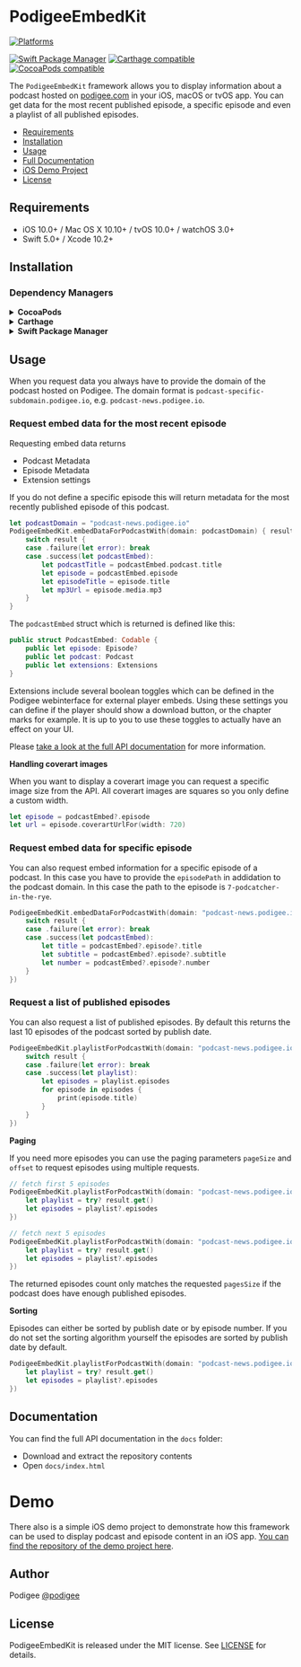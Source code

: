 
# PodigeeEmbedKit

[![Platforms](https://img.shields.io/badge/platform-ios%20%7C%20macOS%20%7C%20watchOS%20%7C%20tvOS-lightgrey.svg)](#)

[![Swift Package Manager](https://img.shields.io/badge/Swift%20Package%20Manager-compatible-brightgreen.svg)](https://github.com/apple/swift-package-manager)
[![Carthage compatible](https://img.shields.io/badge/Carthage-compatible-4BC51D.svg?style=flat)](https://github.com/Carthage/Carthage)
[![CocoaPods compatible](https://img.shields.io/badge/Cocoapods-compatible-brightgreen.svg)](https://cocoapods.org)

The `PodigeeEmbedKit` framework allows you to display information about a podcast hosted on [podigee.com](https://podigee.com) in your iOS, macOS or tvOS app. You can get data for the most recent published episode, a specific episode and even a playlist of all published episodes.

- [Requirements](#requirements)
- [Installation](#installation)
- [Usage](#usage)
- [Full Documentation](#documentation)
- [iOS Demo Project](#demo)
- [License](#license)

## Requirements

- iOS 10.0+ / Mac OS X 10.10+ / tvOS 10.0+ / watchOS 3.0+
- Swift 5.0+ / Xcode 10.2+

## Installation

### Dependency Managers
<details>
  <summary><strong>CocoaPods</strong></summary>

[CocoaPods](http://cocoapods.org) is a dependency manager for Cocoa projects. You can install it with the following command:

```bash
$ gem install cocoapods
```

To integrate PodigeeEmbedKit into your Xcode project using CocoaPods, specify it in your `Podfile`:

```ruby
platform :ios, '10.0'
use_frameworks!

pod 'PodigeeEmbedKit', :git => 'https://github.com/podigee/PodigeeEmbedKit.git', :branch => 'master'
```

You have to link to the Github repository directly, because it is not publically available in the Cocoapods directory.

Then, run the following command:

```bash
$ pod install
```

</details>

<details>
  <summary><strong>Carthage</strong></summary>

[Carthage](https://github.com/Carthage/Carthage) is a decentralized dependency manager that automates the process of adding frameworks to your Cocoa application.

You can install Carthage with [Homebrew](http://brew.sh/) using the following command:

```bash
$ brew update
$ brew install carthage
```

To integrate PodigeeEmbedKit into your Xcode project using Carthage, specify it in your `Cartfile`:

```ogdl
github "podigee/PodigeeEmbedKit" ~> 1.1.0
```

</details>

<details>
  <summary><strong>Swift Package Manager</strong></summary>

To use PodigeeEmbedKit as a [Swift Package Manager](https://swift.org/package-manager/) package just add the following in your Package.swift file.

``` swift
// swift-tools-version:4.2

import PackageDescription

let package = Package(
    name: "HelloPodigeeEmbedKit",
    dependencies: [
        .package(url: "https://github.com/podigee/PodigeeEmbedKit.git", .upToNextMajor(from: "1.1.0"))
    ],
    targets: [
        .target(name: "HelloPodigeeEmbedKit", dependencies: ["PodigeeEmbedKit"])
    ]
)
```
</details>

## Usage

When you request data you always have to provide the domain of the podcast hosted on Podigee. The domain format is `podcast-specific-subdomain.podigee.io`, e.g. `podcast-news.podigee.io`.

### Request embed data for the most recent episode

Requesting embed data returns

* Podcast Metadata
* Episode Metadata
* Extension settings

If you do not define a specific episode this will return metadata for the most recently published episode of this podcast.

```swift
let podcastDomain = "podcast-news.podigee.io"
PodigeeEmbedKit.embedDataForPodcastWith(domain: podcastDomain) { result in
    switch result {
    case .failure(let error): break
    case .success(let podcastEmbed):
        let podcastTitle = podcastEmbed.podcast.title
        let episode = podcastEmbed.episode
        let episodeTitle = episode.title
        let mp3Url = episode.media.mp3        
    }
}
```

The `podcastEmbed` struct which is returned is defined like this:

```swift
public struct PodcastEmbed: Codable {
    public let episode: Episode?
    public let podcast: Podcast
    public let extensions: Extensions
}
```

Extensions include several boolean toggles which can be defined in the Podigee webinterface for external player embeds. Using these settings you can define if the player should show a download button, or the chapter marks for example. It is up to you to use these toggles to actually have an effect on your UI.

Please [take a look at the full API documentation](#documentation) for more information.

**Handling coverart images**

When you want to display a coverart image you can request a specific image size from the API. All coverart images are squares so you only define a custom width.

```swift
let episode = podcastEmbed?.episode
let url = episode.coverartUrlFor(width: 720)
```

### Request embed data for specific episode

You can also request embed information for a specific episode of a podcast. In this case you have to provide the `episodePath` in addidation to the podcast domain. In this case the path to the episode is `7-podcatcher-in-the-rye`.

```swift
PodigeeEmbedKit.embedDataForPodcastWith(domain: "podcast-news.podigee.io", episodePath: "7-podcatcher-in-the-rye", complete: { result in
    switch result {
    case .failure(let error): break
    case .success(let podcastEmbed):
        let title = podcastEmbed?.episode?.title
        let subtitle = podcastEmbed?.episode?.subtitle
        let number = podcastEmbed?.episode?.number
    }
})
```

### Request a list of published episodes

You can also request a list of published episodes. By default this returns the last 10 episodes of the podcast sorted by publish date.

```swift
PodigeeEmbedKit.playlistForPodcastWith(domain: "podcast-news.podigee.io", complete: { result in
    switch result {
    case .failure(let error): break
    case .success(let playlist):
        let episodes = playlist.episodes
        for episode in episodes {
            print(episode.title)
        }         
    }
})
```

**Paging**

If you need more episodes you can use the paging parameters `pageSize` and `offset` to request episodes using multiple requests.

```swift
// fetch first 5 episodes
PodigeeEmbedKit.playlistForPodcastWith(domain: "podcast-news.podigee.io", pageSize: 5, offset: 0, complete: { result in
    let playlist = try? result.get()
    let episodes = playlist?.episodes
})

// fetch next 5 episodes
PodigeeEmbedKit.playlistForPodcastWith(domain: "podcast-news.podigee.io", pageSize: 5, offset: 5, complete: { result in
    let playlist = try? result.get()
    let episodes = playlist?.episodes
})
```

The returned episodes count only matches the requested `pagesSize` if the podcast does have enough published episodes.

**Sorting**

Episodes can either be sorted by publish date or by episode number. If you do not set the sorting algorithm yourself the episodes are sorted by publish date by default.

```swift
PodigeeEmbedKit.playlistForPodcastWith(domain: "podcast-news.podigee.io", sortBy: .episodeNumber, complete: { result in
    let playlist = try? result.get()
    let episodes = playlist?.episodes
})
```

## Documentation

You can find the full API documentation in the `docs` folder:

* Download and extract the repository contents
* Open `docs/index.html`

# Demo

There also is a simple iOS demo project to demonstrate how this framework can be used to display podcast and episode content in an iOS app. [You can find the repository of the demo project here](https://github.com/podigee/PodigeeEmbedKitDemo).

## Author

Podigee [@podigee](https://twitter.com/podigee)

## License

PodigeeEmbedKit is released under the MIT license. See [LICENSE](https://github.com/podigee/PodigeeEmbedKit/blob/master/LICENSE) for details.
